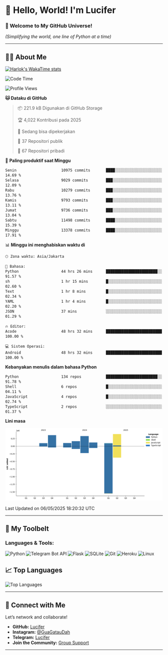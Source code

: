 # 👋 Hello, World! I'm Lucifer 

### 🚀 Welcome to My GitHub Universe!  
*(Simplifying the world, one line of Python at a time)*  

---

## 🧑‍💻 About Me


[![Harlok's WakaTime stats](https://github-readme-stats.vercel.app/api/wakatime?username=LuciferReborns)](https://github.com/jonesroot/github-readme-stats)


<!--START_SECTION:waka-->
![Code Time](http://img.shields.io/badge/Code%20Time-134%20hrs%206%20mins-blue)

![Profile Views](http://img.shields.io/badge/Profil%20dilihat-1-blue)

**🐱 Dataku di GitHub** 

> 📦 221.9 kB Digunakan di GitHub Storage 
 > 
> 🏆 4,022 Kontribusi pada 2025
 > 
> 💼 Sedang bisa dipekerjakan
 > 
> 📜 37 Repositori publik 
 > 
> 🔑 67 Repositori pribadi 
 > 
📅 **Paling produktif saat Minggu** 

```text
Senin                    10975 commits       ████░░░░░░░░░░░░░░░░░░░░░   14.69 % 
Selasa                   9029 commits        ███░░░░░░░░░░░░░░░░░░░░░░   12.09 % 
Rabu                     10279 commits       ███░░░░░░░░░░░░░░░░░░░░░░   13.76 % 
Kamis                    9793 commits        ███░░░░░░░░░░░░░░░░░░░░░░   13.11 % 
Jumat                    9736 commits        ███░░░░░░░░░░░░░░░░░░░░░░   13.04 % 
Sabtu                    11498 commits       ████░░░░░░░░░░░░░░░░░░░░░   15.39 % 
Minggu                   13378 commits       ████░░░░░░░░░░░░░░░░░░░░░   17.91 % 
```


📊 **Minggu ini menghabiskan waktu di** 

```text
🕑︎ Zona waktu: Asia/Jakarta

💬 Bahasa: 
Python                   44 hrs 26 mins      ███████████████████████░░   91.57 % 
sh                       1 hr 15 mins        █░░░░░░░░░░░░░░░░░░░░░░░░   02.60 % 
Text                     1 hr 8 mins         █░░░░░░░░░░░░░░░░░░░░░░░░   02.34 % 
YAML                     1 hr 4 mins         █░░░░░░░░░░░░░░░░░░░░░░░░   02.20 % 
JSON                     37 mins             ░░░░░░░░░░░░░░░░░░░░░░░░░   01.29 % 

🔥 Editor: 
Acode                    48 hrs 32 mins      █████████████████████████   100.00 % 

💻 Sistem Operasi: 
Android                  48 hrs 32 mins      █████████████████████████   100.00 % 
```

**Kebanyakan menulis dalam bahasa Python** 

```text
Python                   134 repos           ███████████████████████░░   91.78 % 
Shell                    6 repos             █░░░░░░░░░░░░░░░░░░░░░░░░   04.11 % 
JavaScript               4 repos             █░░░░░░░░░░░░░░░░░░░░░░░░   02.74 % 
TypeScript               2 repos             ░░░░░░░░░░░░░░░░░░░░░░░░░   01.37 % 
```



**Lini masa**

![Lines of Code chart](https://raw.githubusercontent.com/jonesroot/jonesroot/main/assets/bar_graph.png)


 Last Updated on 06/05/2025 18:20:32 UTC
<!--END_SECTION:waka-->

---


## 🧰 My Toolbelt  

### Languages & Tools:  
![Python](https://img.shields.io/badge/-Python-3776AB?style=flat-square&logo=python&logoColor=white) ![Telegram Bot API](https://img.shields.io/badge/-Telegram%20Bot%20API-2CA5E0?style=flat-square&logo=telegram&logoColor=white) ![Flask](https://img.shields.io/badge/-Flask-000000?style=flat-square&logo=flask&logoColor=white) ![SQLite](https://img.shields.io/badge/-SQLite-003B57?style=flat-square&logo=sqlite&logoColor=white) ![Git](https://img.shields.io/badge/-Git-F05032?style=flat-square&logo=git&logoColor=white) ![Heroku](https://img.shields.io/badge/-Heroku-430098?style=flat-square&logo=heroku&logoColor=white) ![Linux](https://img.shields.io/badge/-Linux-FCC624?style=flat-square&logo=linux&logoColor=black)  


## 📈 Top Languages

![Top Languages](https://github-readme-stats.vercel.app/api/top-langs/?username=jonesroot&layout=compact&theme=tokyonight)  

---


## 🔗 Connect with Me  

Let’s network and collaborate!  
- **GitHub:** [Lucifer](https://github.com/jonesroot/jonesroot/blob/main/README.md)  
- **Instagram:** [@GuaGatauDah](https://instagram.com/guagataudah)  
- **Telegram:** [Lucifer](https://t.me/LuciferReborns)  
- **Join the Community:** [Group Support](https://t.me/GokilSupport)

---
